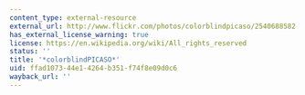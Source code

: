 ```yaml
---
content_type: external-resource
external_url: http://www.flickr.com/photos/colorblindpicaso/2540688582
has_external_license_warning: true
license: https://en.wikipedia.org/wiki/All_rights_reserved
status: ''
title: '*colorblindPICASO*'
uid: ffad1073-44e1-4264-b351-f74f8e09d0c6
wayback_url: ''
---
```

